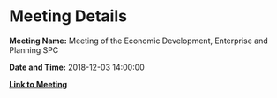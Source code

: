 # Meeting Details

**Meeting Name:** Meeting of the Economic Development, Enterprise and Planning SPC

**Date and Time:** 2018-12-03 14:00:00

**[Link to Meeting](https://www.limerick.ie/council/whats-on/meeting-economic-development-enterprise-and-planning-spc-11)**
